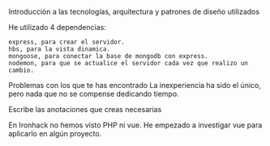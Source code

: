 Introducción a las tecnologías, arquitectura y patrones de diseño utilizados

He utilizado 4 dependencias:

    express, para crear el servidor.
    hbs, para la vista dinamica.
    mongoose, para conectar la base de mongodb con express.
    nodemon, para que se actualice el servidor cada vez que realizo un cambio.

Problemas con los que te has encontrado
La inexperiencia ha sido el único, pero nada que no se compense dedicando tiempo.

Escribe las anotaciones que creas necesarias

En Ironhack no hemos visto PHP ni vue. He empezado a investigar vue para aplicarlo en algún proyecto.